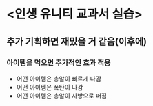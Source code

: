 # <인생 유니티 교과서 실습>

## 추가 기획하면 재밌을 거 같음(이후에)
### 아이템을 먹으면 추가적인 효과 적용

- 어떤 아이템은 총알이 빠르게 나감
- 어떤 아이템은 폭탄이 나감
- 어떤 아이템은 총알이 사방으로 퍼짐

<br>
